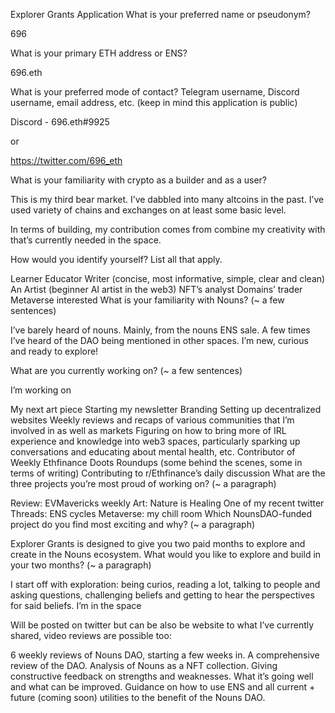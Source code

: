 Explorer Grants Application
What is your preferred name or pseudonym?

696

What is your primary ETH address or ENS?

696.eth

What is your preferred mode of contact? Telegram username, Discord username, email address, etc. (keep in mind this application is public)

Discord - 696.eth#9925

or

https://twitter.com/696_eth

What is your familiarity with crypto as a builder and as a user?

This is my third bear market. I’ve dabbled into many altcoins in the past. I’ve used variety of chains and exchanges on at least some basic level.

In terms of building, my contribution comes from combine my creativity with that’s currently needed in the space.

How would you identify yourself? List all that apply.

Learner
Educator
Writer (concise, most informative, simple, clear and clean)
An Artist (beginner AI artist in the web3)
NFT’s analyst
Domains’ trader
Metaverse interested
What is your familiarity with Nouns? (~ a few sentences)

I’ve barely heard of nouns. Mainly, from the nouns ENS sale. A few times I’ve heard of the DAO being mentioned in other spaces. I’m new, curious and ready to explore!

What are you currently working on? (~ a few sentences)

I’m working on

My next art piece
Starting my newsletter
Branding
Setting up decentralized websites
Weekly reviews and recaps of various communities that I’m involved in as well as markets
Figuring on how to bring more of IRL experience and knowledge into web3 spaces, particularly sparking up conversations and educating about mental health, etc.
Contributor of Weekly Ethfinance Doots Roundups (some behind the scenes, some in terms of writing)
Contributing to r/Ethfinance’s daily discussion
What are the three projects you’re most proud of working on? (~ a paragraph)

Review: EVMavericks weekly
Art: Nature is Healing
One of my recent twitter Threads: ENS cycles
Metaverse: my chill room
Which NounsDAO-funded project do you find most exciting and why? (~ a paragraph)

Explorer Grants is designed to give you two paid months to explore and create in the Nouns ecosystem. What would you like to explore and build in your two months? (~ a paragraph)

I start off with exploration: being curios, reading a lot, talking to people and asking questions, challenging beliefs and getting to hear the perspectives for said beliefs. I’m in the space

Will be posted on twitter but can be also be website to what I’ve currently shared, video reviews are possible too:

6 weekly reviews of Nouns DAO, starting a few weeks in.
A comprehensive review of the DAO.
Analysis of Nouns as a NFT collection.
Giving constructive feedback on strengths and weaknesses. What it’s going well and what can be improved.
Guidance on how to use ENS and all current + future (coming soon) utilities to the benefit of the Nouns DAO.
